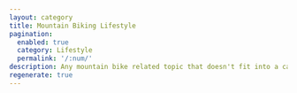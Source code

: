 ```yaml
---
layout: category
title: Mountain Biking Lifestyle
pagination:
  enabled: true
  category: Lifestyle
  permalink: '/:num/'
description: Any mountain bike related topic that doesn't fit into a category. Mountain bike rides with friends, MTB news or just funny stories.
regenerate: true
---
```

